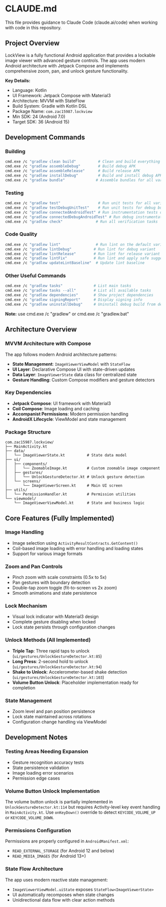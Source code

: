 # CLAUDE.md

This file provides guidance to Claude Code (claude.ai/code) when working with code in this repository.

## Project Overview

LockView is a fully functional Android application that provides a lockable image viewer with advanced gesture controls. The app uses modern Android architecture with Jetpack Compose and implements comprehensive zoom, pan, and unlock gesture functionality.

**Key Details:**
- Language: Kotlin
- UI Framework: Jetpack Compose with Material3
- Architecture: MVVM with StateFlow
- Build System: Gradle with Kotlin DSL
- Package Name: `com.zac15987.lockview`
- Min SDK: 24 (Android 7.0)
- Target SDK: 36 (Android 15)

## Development Commands

### Building
```bash
cmd.exe /c "gradlew clean build"          # Clean and build everything
cmd.exe /c "gradlew assembleDebug"        # Build debug APK
cmd.exe /c "gradlew assembleRelease"      # Build release APK
cmd.exe /c "gradlew installDebug"         # Build and install debug APK on connected device
cmd.exe /c "gradlew bundle"              # Assemble bundles for all variants
```

### Testing
```bash
cmd.exe /c "gradlew test"                 # Run unit tests for all variants
cmd.exe /c "gradlew testDebugUnitTest"    # Run unit tests for debug build
cmd.exe /c "gradlew connectedAndroidTest" # Run instrumentation tests on connected devices
cmd.exe /c "gradlew connectedDebugAndroidTest" # Run debug instrumentation tests
cmd.exe /c "gradlew check"               # Run all verification tasks
```

### Code Quality
```bash
cmd.exe /c "gradlew lint"                # Run lint on the default variant
cmd.exe /c "gradlew lintDebug"          # Run lint for debug variant
cmd.exe /c "gradlew lintRelease"        # Run lint for release variant
cmd.exe /c "gradlew lintFix"            # Run lint and apply safe suggestions
cmd.exe /c "gradlew updateLintBaseline"  # Update lint baseline
```

### Other Useful Commands
```bash
cmd.exe /c "gradlew tasks"              # List main tasks
cmd.exe /c "gradlew tasks --all"        # List all available tasks
cmd.exe /c "gradlew dependencies"       # Show project dependencies
cmd.exe /c "gradlew signingReport"      # Display signing info
cmd.exe /c "gradlew uninstallDebug"     # Uninstall debug build from device
```

**Note:** use cmd.exe /c "gradlew" or cmd.exe /c "gradlew.bat"

## Architecture Overview

### MVVM Architecture with Compose
The app follows modern Android architecture patterns:
- **State Management**: `ImageViewerViewModel` with `StateFlow`
- **UI Layer**: Declarative Compose UI with state-driven updates
- **Data Layer**: `ImageViewerState` data class for centralized state
- **Gesture Handling**: Custom Compose modifiers and gesture detectors

### Key Dependencies
- **Jetpack Compose**: UI framework with Material3
- **Coil Compose**: Image loading and caching
- **Accompanist Permissions**: Modern permission handling
- **AndroidX Lifecycle**: ViewModel and state management

### Package Structure
```
com.zac15987.lockview/
├── MainActivity.kt
├── data/
│   └── ImageViewerState.kt          # State data model
├── ui/
│   ├── components/
│   │   └── ZoomableImage.kt         # Custom zoomable image component
│   ├── gestures/
│   │   └── UnlockGestureDetector.kt # Unlock gesture detection
│   └── screens/
│       └── ImageViewerScreen.kt     # Main UI screen
├── utils/
│   └── PermissionHandler.kt         # Permission utilities
└── viewmodel/
    └── ImageViewerViewModel.kt      # State and business logic
```

## Core Features (Fully Implemented)

### Image Handling
- Image selection using `ActivityResultContracts.GetContent()`
- Coil-based image loading with error handling and loading states
- Support for various image formats

### Zoom and Pan Controls
- Pinch zoom with scale constraints (0.5x to 5x)
- Pan gestures with boundary detection
- Double-tap zoom toggle (fit-to-screen vs 2x zoom)
- Smooth animations and state persistence

### Lock Mechanism
- Visual lock indicator with Material3 design
- Complete gesture disabling when locked
- Lock state persists through configuration changes

### Unlock Methods (All Implemented)
- **Triple Tap**: Three rapid taps to unlock (`ui/gestures/UnlockGestureDetector.kt:85`)
- **Long Press**: 2-second hold to unlock (`ui/gestures/UnlockGestureDetector.kt:94`)
- **Shake to Unlock**: Accelerometer-based shake detection (`ui/gestures/UnlockGestureDetector.kt:103`)
- **Volume Button Unlock**: Placeholder implementation ready for completion

### State Management
- Zoom level and pan position persistence
- Lock state maintained across rotations
- Configuration change handling via ViewModel

## Development Notes

### Testing Areas Needing Expansion
- Gesture recognition accuracy tests
- State persistence validation
- Image loading error scenarios
- Permission edge cases

### Volume Button Unlock Implementation
The volume button unlock is partially implemented in `UnlockGestureDetector.kt:114` but requires Activity-level key event handling in `MainActivity.kt`. Use `onKeyDown()` override to detect `KEYCODE_VOLUME_UP` or `KEYCODE_VOLUME_DOWN`.

### Permissions Configuration
Permissions are properly configured in `AndroidManifest.xml`:
- `READ_EXTERNAL_STORAGE` (for Android 12 and below)
- `READ_MEDIA_IMAGES` (for Android 13+)

### State Flow Architecture
The app uses modern reactive state management:
- `ImageViewerViewModel.uiState` exposes `StateFlow<ImageViewerState>`
- UI automatically recomposes when state changes
- Unidirectional data flow with clear action methods